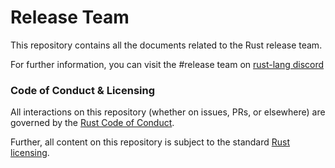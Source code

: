 # Release Team

This repository contains all the documents related to the Rust release team. 

For further information, you can visit the #release team on [rust-lang discord][d]

### Code of Conduct & Licensing

All interactions on this repository (whether on issues, PRs, or
elsewhere) are governed by the [Rust Code of
Conduct](CODE_OF_CONDUCT.md).

Further, all content on this repository is subject to the standard
[Rust](LICENSE-MIT) [licensing](LICENSE-APACHE).

[d]: https://discord.gg/rust-lang
